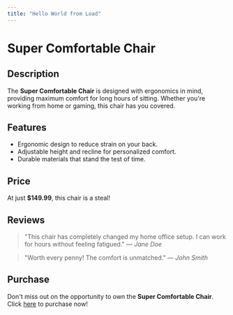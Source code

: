 ```yaml
---
title: "Hello World from Load"
---
```


# Super Comfortable Chair

## Description

The **Super Comfortable Chair** is designed with ergonomics in mind, providing maximum comfort for long hours of sitting. Whether you're working from home or gaming, this chair has you covered.

## Features

- Ergonomic design to reduce strain on your back.
- Adjustable height and recline for personalized comfort.
- Durable materials that stand the test of time.

## Price

At just **$149.99**, this chair is a steal! 

## Reviews

> "This chair has completely changed my home office setup. I can work for hours without feeling fatigued." — *Jane Doe*

> "Worth every penny! The comfort is unmatched." — *John Smith*

## Purchase

Don't miss out on the opportunity to own the **Super Comfortable Chair**. Click [here](https://example.com/product/CHAIR12345) to purchase now!